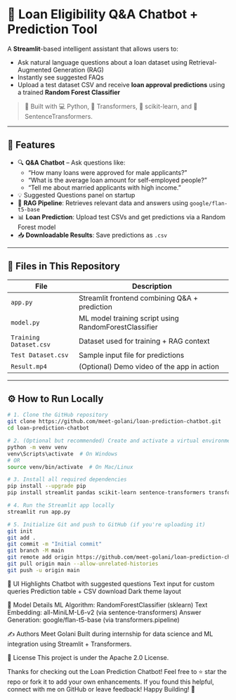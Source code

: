 # 🏦 Loan Eligibility Q&A Chatbot + Prediction Tool

A **Streamlit**-based intelligent assistant that allows users to:
- Ask natural language questions about a loan dataset using Retrieval-Augmented Generation (RAG)
- Instantly see suggested FAQs
- Upload a test dataset CSV and receive **loan approval predictions** using a trained **Random Forest Classifier**

> 📌 Built with 💻 Python, 🤖 Transformers, 🎯 scikit-learn, and 🧠 SentenceTransformers.

---

## 🚀 Features

- 🔍 **Q&A Chatbot** – Ask questions like:
  - “How many loans were approved for male applicants?”
  - “What is the average loan amount for self-employed people?”
  - “Tell me about married applicants with high income.”
- 💡 Suggested Questions panel on startup
- 🧠 **RAG Pipeline**: Retrieves relevant data and answers using `google/flan-t5-base`
- 📊 **Loan Prediction**: Upload test CSVs and get predictions via a Random Forest model
- 📥 **Downloadable Results**: Save predictions as `.csv`

---

## 🧪 Files in This Repository

| File | Description |
|------|-------------|
| `app.py` | Streamlit frontend combining Q&A + prediction |
| `model.py` | ML model training script using RandomForestClassifier |
| `Training Dataset.csv` | Dataset used for training + RAG context |
| `Test Dataset.csv` | Sample input file for predictions |
| `Result.mp4` | (Optional) Demo video of the app in action |

---

## ⚙️ How to Run Locally

```bash
# 1. Clone the GitHub repository
git clone https://github.com/meet-golani/loan-prediction-chatbot.git
cd loan-prediction-chatbot

# 2. (Optional but recommended) Create and activate a virtual environment
python -m venv venv
venv\Scripts\activate  # On Windows
# OR
source venv/bin/activate  # On Mac/Linux

# 3. Install all required dependencies
pip install --upgrade pip
pip install streamlit pandas scikit-learn sentence-transformers transformers faiss-cpu

# 4. Run the Streamlit app locally
streamlit run app.py

# 5. Initialize Git and push to GitHub (if you're uploading it)
git init
git add .
git commit -m "Initial commit"
git branch -M main
git remote add origin https://github.com/meet-golani/loan-prediction-chatbot.git
git pull origin main --allow-unrelated-histories
git push -u origin main
```
📸 UI Highlights
Chatbot with suggested questions
Text input for custom queries
Prediction table + CSV download
Dark theme layout

🧠 Model Details
ML Algorithm: RandomForestClassifier (sklearn)
Text Embedding: all-MiniLM-L6-v2 (via sentence-transformers)
Answer Generation: google/flan-t5-base (via transformers.pipeline)

✍️ Authors
Meet Golani
Built during internship for data science and ML integration using Streamlit + Transformers.

📄 License
This project is under the Apache 2.0 License.

Thanks for checking out the Loan Prediction Chatbot!
Feel free to ⭐ star the repo or fork it to add your own enhancements.
If you found this helpful, connect with me on GitHub or leave feedback!
Happy Building! 🚀
